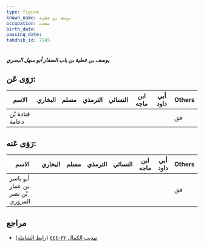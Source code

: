 ```yaml
---
type: figure
known_name: يوسف بن عطية
occupation: محدث
birth_date:
passing_date:
tahdhib_id: 7145
---
```

##### يوسف بن عطية بن باب الصفار أبو سهل البصري

## رَوَى عَن:
| الاسم           | البخاري | مسلم | الترمذي | النسائي | ابن ماجه | أبي داود | Others |
| --------------- | ------- | ---- | ------- | ------- | -------- | -------- | ------ |
| قتادة بْن دعامة |         |      |         |         |          |          | فق     |
## رَوَى عَنه:
| الاسم                            | البخاري | مسلم | الترمذي | النسائي | ابن ماجه | أبي داود | Others |
| -------------------------------- | ------- | ---- | ------- | ------- | -------- | -------- | ------ |
| أبو ياسر بن عمار بْن نصر المروزي |         |      |         |         |          |          | فق     |
## مراجع
- [تهذيب الكمال ٣٢-٤٤٤](obsidian://open?vault=Tahdhib-al-Kamal&file=Figures/٧١٤٥-يوسف%20بن%20عطية%20بن%20باب%20الصفار%20أبو%20سهل%20البصري) ([رابط الشاملة](https://shamela.ws/book/3722/17558))